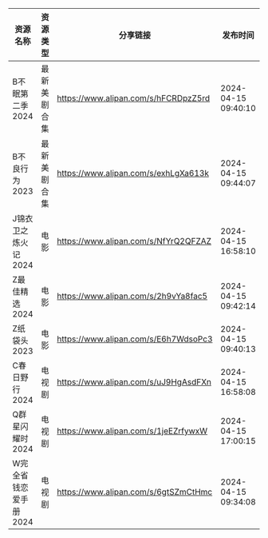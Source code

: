 | 资源名称          | 资源类型   | 分享链接                                 | 发布时间                |
| ------------- | ------ | ------------------------------------ | ------------------- |
| B不眠第二季2024    | 最新美剧合集 | https://www.alipan.com/s/hFCRDpzZ5rd | 2024-04-15 09:40:10 |
| B不良行为2023     | 最新美剧合集 | https://www.alipan.com/s/exhLgXa613k | 2024-04-15 09:44:07 |
| J锦衣卫之炼火记2024  | 电影     | https://www.alipan.com/s/NfYrQ2QFZAZ | 2024-04-15 16:58:10 |
| Z最佳精选2024     | 电影     | https://www.alipan.com/s/2h9vYa8fac5 | 2024-04-15 09:42:14 |
| Z纸袋头2023      | 电影     | https://www.alipan.com/s/E6h7WdsoPc3 | 2024-04-15 09:40:13 |
| C春日野行2024     | 电视剧    | https://www.alipan.com/s/uJ9HgAsdFXn | 2024-04-15 16:58:08 |
| Q群星闪耀时2024    | 电视剧    | https://www.alipan.com/s/1jeEZrfywxW | 2024-04-15 17:00:15 |
| W完全省钱恋爱手册2024 | 电视剧    | https://www.alipan.com/s/6gtSZmCtHmc | 2024-04-15 09:34:08 |
